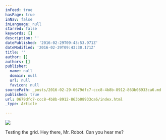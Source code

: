 ```yaml
---
inFeed: true
hasPage: true
inNav: false
inLanguage: null
starred: false
keywords: []
description: ''
datePublished: '2016-02-29T09:43:53.971Z'
dateModified: '2016-02-29T09:43:30.171Z'
title: ''
author: []
authors: []
publisher:
  name: null
  domain: null
  url: null
  favicon: null
sourcePath: _posts/2016-02-29-0679dfc7-ccc8-4b8b-8912-863b08933ca6.md
published: true
url: 0679dfc7-ccc8-4b8b-8912-863b08933ca6/index.html
_type: Article

---
```

![](https://the-grid-user-content.s3-us-west-2.amazonaws.com/eb2bd5dc-4419-4bbb-9064-b9fd2f22dda5.jpg)

Testing the grid. Hey there, Mr. Robot. Can you hear me?